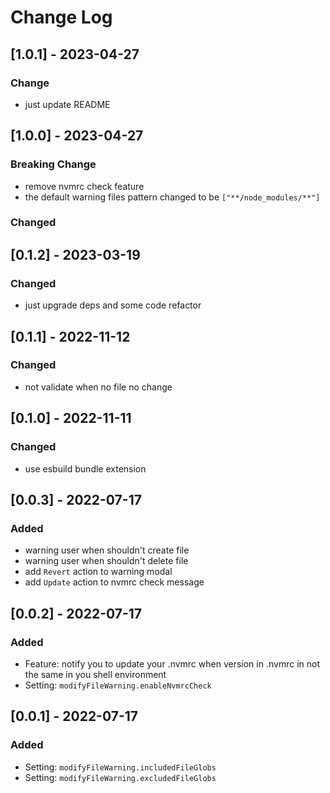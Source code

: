 # Change Log

## [1.0.1] - 2023-04-27

### Change

- just update README

## [1.0.0] - 2023-04-27

### Breaking Change

- remove nvmrc check feature
- the default warning files pattern changed to be `["**/node_modules/**"]`

### Changed

## [0.1.2] - 2023-03-19

### Changed

- just upgrade deps and some code refactor

## [0.1.1] - 2022-11-12

### Changed

- not validate when no file no change

## [0.1.0] - 2022-11-11

### Changed

- use esbuild bundle extension

## [0.0.3] - 2022-07-17

### Added

- warning user when shouldn't create file
- warning user when shouldn't delete file
- add `Revert` action to warning modal
- add `Update` action to nvmrc check message

## [0.0.2] - 2022-07-17

### Added

- Feature: notify you to update your .nvmrc when version in .nvmrc in not the same in you shell environment
- Setting: `modifyFileWarning.enableNvmrcCheck`

## [0.0.1] - 2022-07-17

### Added

- Setting: `modifyFileWarning.includedFileGlobs`
- Setting: `modifyFileWarning.excludedFileGlobs`
